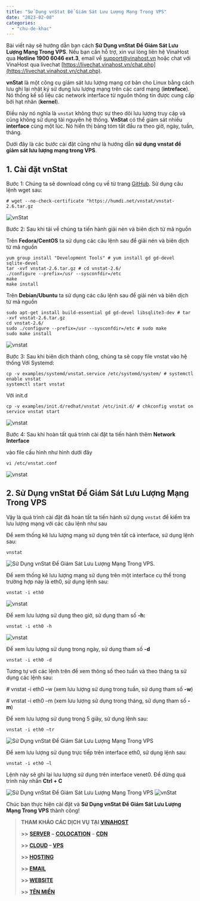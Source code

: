 ```yaml
---
title: "Sử Dụng vnStat Để Giám Sát Lưu Lượng Mạng Trong VPS"
date: "2023-02-08"
categories: 
  - "chu-de-khac"
---
```


Bài viết này sẽ hướng dẫn bạn cách **Sử Dụng vnStat Để Giám Sát Lưu Lượng Mạng Trong VPS**. Nếu bạn cần hỗ trợ, xin vui lòng liên hệ VinaHost qua **Hotline 1900 6046 ext.3**, email về [support@vinahost.vn](mailto:support@vinahost.vn) hoặc chat với VinaHost qua livechat [https://livechat.vinahost.vn/chat.php](https://livechat.vinahost.vn/chat.php).

**vnStat** là một công cụ giám sát lưu lượng mạng cơ bản cho Linux bằng cách lưu ghi lại nhật ký sử dụng lưu lượng mạng trên các card mạng (**intreface**). Nó thống kế số liệu các network interface từ nguồn thông tin được cung cấp bởi hạt nhân (**kernel**).

Điều này nó nghĩa là `vnstat` không thực sự theo dõi lưu lượng truy cập và cũng không sử dụng tài nguyên hệ thống. **VnStat** có thể giám sát nhiều **interface** cùng một lúc. Nó hiển thị bảng tóm tắt đầu ra theo giờ, ngày, tuần, tháng.

Dưới đây là các bước cài đặt cũng như là hướng dẫn **sử dụng vnstat để giảm sát lưu lượng mạng trong VPS**.

## 1\. Cài đặt **vnStat**

Bước 1: Chúng ta sẽ download công cụ về từ trang [GitHub](https://github.com/vergoh/vnstat/releases). Sử dụng câu lệnh wget sau:

    # wget --no-check-certificate "https://humdi.net/vnstat/vnstat-2.6.tar.gz

![vnStat](images/huong-dan-giam-sat-luu-luong-mang-trong-vps-voi-vnstat-1.jpg)

Bước 2: Sau khi tải về chúng ta tiến hành giải nén và biên dịch từ mã nguồn

Trên **Fedora/CentOS** ta sử dụng các câu lệnh sau để giải nén và biên dịch từ mã nguồn

    yum group install "Development Tools" # yum install gd gd-devel sqlite-devel
    tar -xvf vnstat-2.6.tar.gz # cd vnstat-2.6/
    ./configure --prefix=/usr --sysconfdir=/etc 
    make
    make install

Trên **Debian/Ubuntu** ta sử dụng các câu lệnh sau để giải nén và biên dịch từ mã nguồn

    sudo apt-get install build-essential gd gd-devel libsqlite3-dev # tar -xvf vnstat-2.6.tar.gz
    cd vnstat-2.6/
    sudo ./configure --prefix=/usr --sysconfdir=/etc # sudo make
    sudo make install

![vnstat](images/huong-dan-giam-sat-luu-luong-mang-trong-vps-voi-vnstat-2.jpg.png)

Bước 3: Sau khi biên dịch thành công, chúng ta sẽ copy file vnstat vào hệ thống Với Systemd:

    cp -v examples/systemd/vnstat.service /etc/systemd/system/ # systemctl enable vnstat
    systemctl start vnstat

Với init.d

    cp -v examples/init.d/redhat/vnstat /etc/init.d/ # chkconfig vnstat on
    service vnstat start

![vnstat](images/huong-dan-giam-sat-luu-luong-mang-trong-vps-voi-vnstat-3.jpg.png)

Bước 4: Sau khi hoàn tất quá trình cài đặt ta tiến hành thêm **Network Interface**

vào file cấu hình như hình dưới đây

    vi /etc/vnstat.conf

![vnstat](images/huong-dan-giam-sat-luu-luong-mang-trong-vps-voi-vnstat-4.jpg)

## **2\. Sử Dụng vnStat Để Giám Sát Lưu Lượng Mạng Trong VPS**

Vậy là quá trình cài đặt đã hoàn tất ta tiến hành sử dụng `vnstat` để kiểm tra lưu lượng mạng với các câu lệnh như sau

Để xem thống kê lưu lượng mạng sử dụng trên tất cả interface, sử dụng lệnh sau:

    vnstat

![Sử Dụng vnStat Để Giám Sát Lưu Lượng Mạng Trong VPS.](images/huong-dan-giam-sat-luu-luong-mang-trong-vps-voi-vnstat-5.jpg.png)

Để xem thống kê lưu lượng mạng sử dụng trên một interface cụ thể trong trường hợp này là eth0, sử dụng lệnh sau:

    vnstat -i eth0

![vnstat](images/huong-dan-giam-sat-luu-luong-mang-trong-vps-voi-vnstat-6.jpg.png)

Để xem lưu lượng sử dụng theo giờ, sử dụng tham số **\-h:**

    vnstat -i eth0 -h

![vnstat](images/huong-dan-giam-sat-luu-luong-mang-trong-vps-voi-vnstat-7.jpg.png)

Để xem lưu lượng sử dụng trong ngày, sử dụng tham số **\-d**

    vnstat -i eth0 -d

Tương tự với các lệnh trên để xem thông số theo tuần và theo tháng ta sử dụng các lệnh sau:

\# vnstat -i eth0 –w (xem lưu lượng sử dụng trong tuần, sử dụng tham số **\-w**)

\# vnstat -i eth0 –m (xem lưu lượng sử dụng trong tháng, sử dụng tham số **\-m**)

Để xem lưu lượng sử dụng trong 5 giây, sử dụng lệnh sau:

    vnstat -i eth0 –tr

![Sử Dụng vnStat Để Giám Sát Lưu Lượng Mạng Trong VPS](images/huong-dan-giam-sat-luu-luong-mang-trong-vps-voi-vnstat-8.jpg.png)

Để xem lưu lượng sử dụng trực tiếp trên interface eth0, sử dụng lệnh sau:

    vnstat -i eth0 –l

Lệnh này sẽ ghi lại lưu lượng sử dụng trên interface venet0. Để dừng quá trình này nhấn **Ctrl + C**

![Sử Dụng vnStat Để Giám Sát Lưu Lượng Mạng Trong VPS](images/huong-dan-giam-sat-luu-luong-mang-trong-vps-voi-vnstat-9.jpg.png) 
![vnStat](images/huong-dan-giam-sat-luu-luong-mang-trong-vps-voi-vnstat-10.jpg.png)

Chúc bạn thực hiện cài đặt và **Sử Dụng vnStat Để Giám Sát Lưu Lượng Mạng Trong VPS** thành công!

> **THAM KHẢO CÁC DỊCH VỤ TẠI [VINAHOST](https://vinahost.vn/)**
> 
> **\>>** [**SERVER**](https://vinahost.vn/thue-may-chu-rieng/) **–** [**COLOCATION**](https://vinahost.vn/colocation.html) – [**CDN**](https://vinahost.vn/dich-vu-cdn-chuyen-nghiep)
> 
> **\>> [CLOUD](https://vinahost.vn/cloud-server-gia-re/) – [VPS](https://vinahost.vn/vps-ssd-chuyen-nghiep/)**
> 
> **\>> [HOSTING](https://vinahost.vn/wordpress-hosting)**
> 
> **\>> [EMAIL](https://vinahost.vn/email-hosting)**
> 
> **\>> [WEBSITE](http://vinawebsite.vn/)**
> 
> **\>> [TÊN MIỀN](https://vinahost.vn/ten-mien-gia-re/)**

